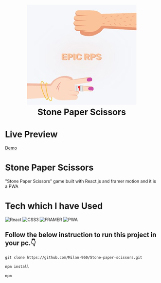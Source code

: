 <div align="center">
      <h1> <img src="https://raw.githubusercontent.com/kasim393/assets/main/RPS%20game/rps_banner.jpg"><br/>Stone Paper Scissors</h1>
</div>

# Live Preview

[Demo](https://stone-papers-scissors.netlify.app/)

# Stone Paper Scissors

"Stone Paper Scissors" game built with React.js and framer motion and it is a PWA

# Tech which I have Used

![React](https://img.shields.io/badge/react-%2320232a.svg?style=for-the-badge&logo=react&logoColor=%2361DAFB)
![CSS3](https://img.shields.io/badge/css3-%231572B6.svg?style=for-the-badge&logo=css3&logoColor=white)
![FRAMER](https://img.shields.io/badge/Framer-a2e?style=for-the-badge&logo=framer)
![PWA](https://img.shields.io/badge/PWA-F6C915?style=for-the-badge&logo=pwa&logoColor=black)

## Follow the below instruction to run this project in your pc.👇

```
git clone https://github.com/Milan-960/Stone-paper-scissors.git
```

```
npm install
```

```
npm
```
